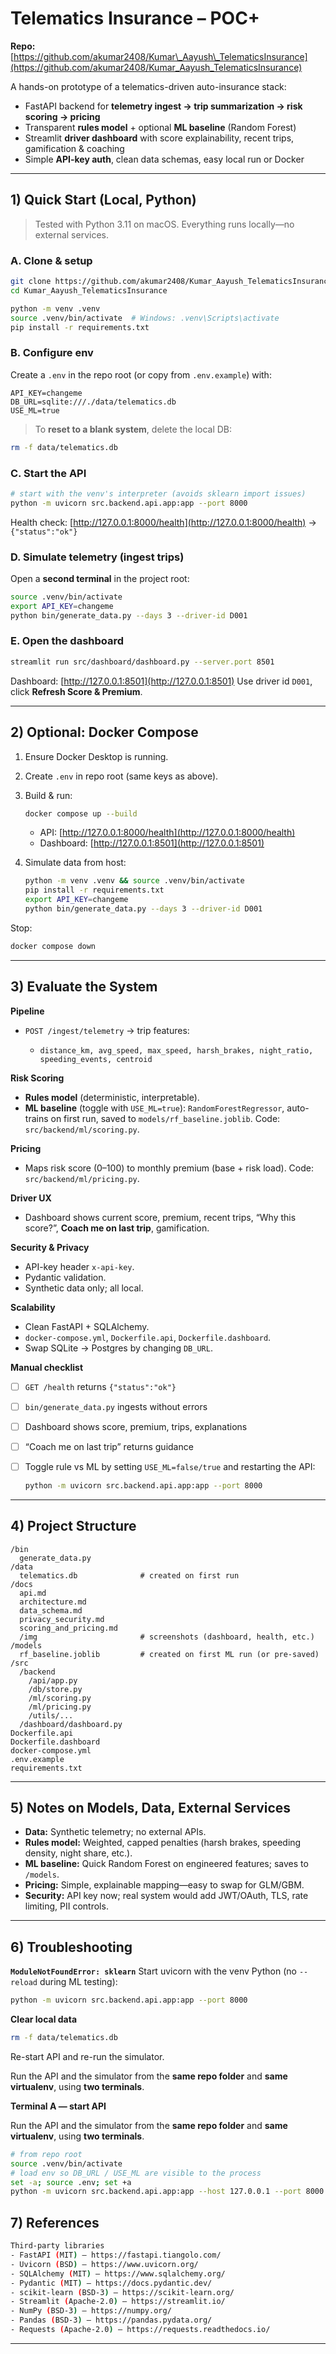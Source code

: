 # Telematics Insurance – POC+

**Repo:** [https://github.com/akumar2408/Kumar\_Aayush\_TelematicsInsurance](https://github.com/akumar2408/Kumar_Aayush_TelematicsInsurance)

A hands-on prototype of a telematics-driven auto-insurance stack:

* FastAPI backend for **telemetry ingest → trip summarization → risk scoring → pricing**
* Transparent **rules model** + optional **ML baseline** (Random Forest)
* Streamlit **driver dashboard** with score explainability, recent trips, gamification & coaching
* Simple **API-key auth**, clean data schemas, easy local run or Docker

---

## 1) Quick Start (Local, Python)

> Tested with Python 3.11 on macOS. Everything runs locally—no external services.

### A. Clone & setup

```bash
git clone https://github.com/akumar2408/Kumar_Aayush_TelematicsInsurance.git
cd Kumar_Aayush_TelematicsInsurance

python -m venv .venv
source .venv/bin/activate  # Windows: .venv\Scripts\activate
pip install -r requirements.txt
```

### B. Configure env

Create a `.env` in the repo root (or copy from `.env.example`) with:

```
API_KEY=changeme
DB_URL=sqlite:///./data/telematics.db
USE_ML=true
```

> To **reset to a blank system**, delete the local DB:

```bash
rm -f data/telematics.db
```

### C. Start the API

```bash
# start with the venv's interpreter (avoids sklearn import issues)
python -m uvicorn src.backend.api.app:app --port 8000
```

Health check: [http://127.0.0.1:8000/health](http://127.0.0.1:8000/health) → `{"status":"ok"}`

### D. Simulate telemetry (ingest trips)

Open a **second terminal** in the project root:

```bash
source .venv/bin/activate
export API_KEY=changeme
python bin/generate_data.py --days 3 --driver-id D001
```

### E. Open the dashboard

```bash
streamlit run src/dashboard/dashboard.py --server.port 8501
```

Dashboard: [http://127.0.0.1:8501](http://127.0.0.1:8501)
Use driver id `D001`, click **Refresh Score & Premium**.

---

## 2) Optional: Docker Compose

1. Ensure Docker Desktop is running.

2. Create `.env` in repo root (same keys as above).

3. Build & run:

   ```bash
   docker compose up --build
   ```

   * API: [http://127.0.0.1:8000/health](http://127.0.0.1:8000/health)
   * Dashboard: [http://127.0.0.1:8501](http://127.0.0.1:8501)

4. Simulate data from host:

   ```bash
   python -m venv .venv && source .venv/bin/activate
   pip install -r requirements.txt
   export API_KEY=changeme
   python bin/generate_data.py --days 3 --driver-id D001
   ```

Stop:

```bash
docker compose down
```

---

## 3) Evaluate the System

**Pipeline**

* `POST /ingest/telemetry` → trip features:

  * `distance_km, avg_speed, max_speed, harsh_brakes, night_ratio, speeding_events, centroid`

**Risk Scoring**

* **Rules model** (deterministic, interpretable).
* **ML baseline** (toggle with `USE_ML=true`): `RandomForestRegressor`, auto-trains on first run, saved to `models/rf_baseline.joblib`.
  Code: `src/backend/ml/scoring.py`.

**Pricing**

* Maps risk score (0–100) to monthly premium (base + risk load).
  Code: `src/backend/ml/pricing.py`.

**Driver UX**

* Dashboard shows current score, premium, recent trips, “Why this score?”, **Coach me on last trip**, gamification.

**Security & Privacy**

* API-key header `x-api-key`.
* Pydantic validation.
* Synthetic data only; all local.

**Scalability**

* Clean FastAPI + SQLAlchemy.
* `docker-compose.yml`, `Dockerfile.api`, `Dockerfile.dashboard`.
* Swap SQLite → Postgres by changing `DB_URL`.

**Manual checklist**

* [ ] `GET /health` returns `{"status":"ok"}`
* [ ] `bin/generate_data.py` ingests without errors
* [ ] Dashboard shows score, premium, trips, explanations
* [ ] “Coach me on last trip” returns guidance
* [ ] Toggle rule vs ML by setting `USE_ML=false/true` and restarting the API:

  ```bash
  python -m uvicorn src.backend.api.app:app --port 8000
  ```

---

## 4) Project Structure

```
/bin
  generate_data.py
/data
  telematics.db              # created on first run
/docs
  api.md
  architecture.md
  data_schema.md
  privacy_security.md
  scoring_and_pricing.md
  /img                       # screenshots (dashboard, health, etc.)
/models
  rf_baseline.joblib         # created on first ML run (or pre-saved)
/src
  /backend
    /api/app.py
    /db/store.py
    /ml/scoring.py
    /ml/pricing.py
    /utils/...
  /dashboard/dashboard.py
Dockerfile.api
Dockerfile.dashboard
docker-compose.yml
.env.example
requirements.txt
```

---

## 5) Notes on Models, Data, External Services

* **Data:** Synthetic telemetry; no external APIs.
* **Rules model:** Weighted, capped penalties (harsh brakes, speeding density, night share, etc.).
* **ML baseline:** Quick Random Forest on engineered features; saves to `/models`.
* **Pricing:** Simple, explainable mapping—easy to swap for GLM/GBM.
* **Security:** API key now; real system would add JWT/OAuth, TLS, rate limiting, PII controls.

---

## 6) Troubleshooting

**`ModuleNotFoundError: sklearn`**
Start uvicorn with the venv Python (no `--reload` during ML testing):

```bash
python -m uvicorn src.backend.api.app:app --port 8000
```

**Clear local data**

```bash
rm -f data/telematics.db
```

Re-start API and re-run the simulator.

Run the API and the simulator from the **same repo folder** and **same virtualenv**, using **two terminals**.

**Terminal A — start API**

Run the API and the simulator from the **same repo folder** and **same virtualenv**, using **two terminals**.

```bash
# from repo root
source .venv/bin/activate
# load env so DB_URL / USE_ML are visible to the process
set -a; source .env; set +a
python -m uvicorn src.backend.api.app:app --host 127.0.0.1 --port 8000
```

## 7) References
```bash
Third-party libraries 
- FastAPI (MIT) — https://fastapi.tiangolo.com/
- Uvicorn (BSD) — https://www.uvicorn.org/
- SQLAlchemy (MIT) — https://www.sqlalchemy.org/
- Pydantic (MIT) — https://docs.pydantic.dev/
- scikit-learn (BSD-3) — https://scikit-learn.org/
- Streamlit (Apache-2.0) — https://streamlit.io/
- NumPy (BSD-3) — https://numpy.org/
- Pandas (BSD-3) — https://pandas.pydata.org/
- Requests (Apache-2.0) — https://requests.readthedocs.io/
```

---

